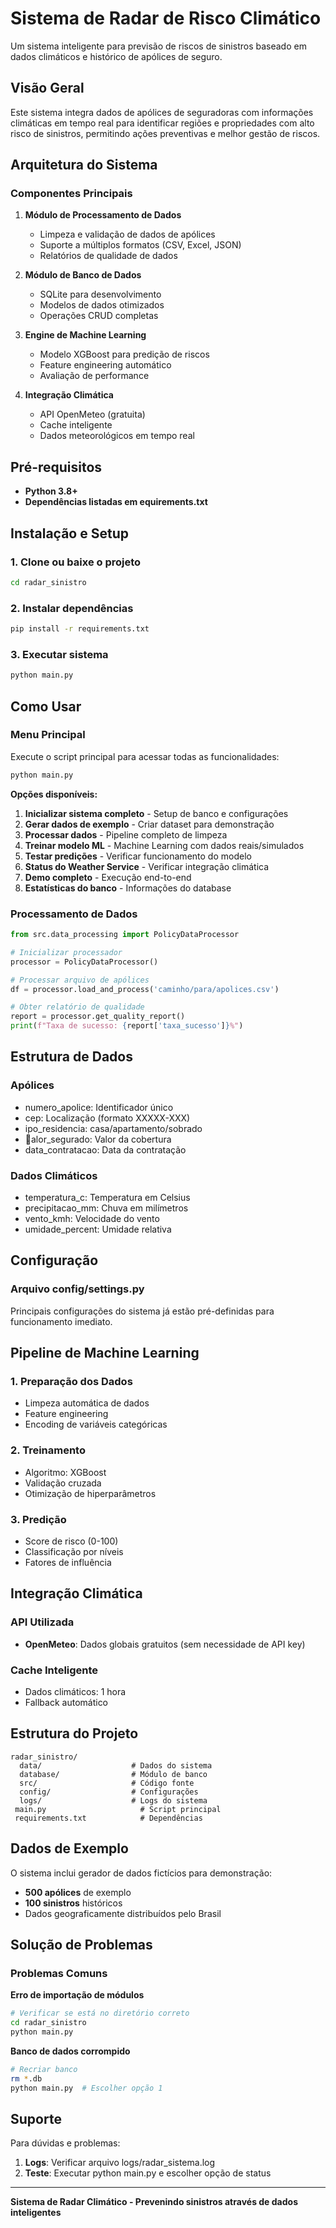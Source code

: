 ﻿# Sistema de Radar de Risco Climático

Um sistema inteligente para previsão de riscos de sinistros baseado em dados climáticos e histórico de apólices de seguro.

##  Visão Geral

Este sistema integra dados de apólices de seguradoras com informações climáticas em tempo real para identificar regiões e propriedades com alto risco de sinistros, permitindo ações preventivas e melhor gestão de riscos.

##  Arquitetura do Sistema

### Componentes Principais

1. **Módulo de Processamento de Dados**
   - Limpeza e validação de dados de apólices
   - Suporte a múltiplos formatos (CSV, Excel, JSON)
   - Relatórios de qualidade de dados

2. **Módulo de Banco de Dados**
   - SQLite para desenvolvimento
   - Modelos de dados otimizados
   - Operações CRUD completas

3. **Engine de Machine Learning**
   - Modelo XGBoost para predição de riscos
   - Feature engineering automático
   - Avaliação de performance

4. **Integração Climática**
   - API OpenMeteo (gratuita)
   - Cache inteligente
   - Dados meteorológicos em tempo real

##  Pré-requisitos

- **Python 3.8+**
- **Dependências listadas em 
equirements.txt**

##  Instalação e Setup

### 1. Clone ou baixe o projeto
```bash
cd radar_sinistro
````

### 2. Instalar dependências
```bash
pip install -r requirements.txt
````

### 3. Executar sistema
```bash
python main.py
````

##  Como Usar

### Menu Principal
Execute o script principal para acessar todas as funcionalidades:

```bash
python main.py
````

**Opções disponíveis:**
1. **Inicializar sistema completo** - Setup de banco e configurações
2. **Gerar dados de exemplo** - Criar dataset para demonstração
3. **Processar dados** - Pipeline completo de limpeza
4. **Treinar modelo ML** - Machine Learning com dados reais/simulados
5. **Testar predições** - Verificar funcionamento do modelo
6. **Status do Weather Service** - Verificar integração climática
7. **Demo completo** - Execução end-to-end
8. **Estatísticas do banco** - Informações do database

### Processamento de Dados

```python
from src.data_processing import PolicyDataProcessor

# Inicializar processador
processor = PolicyDataProcessor()

# Processar arquivo de apólices
df = processor.load_and_process('caminho/para/apolices.csv')

# Obter relatório de qualidade
report = processor.get_quality_report()
print(f"Taxa de sucesso: {report['taxa_sucesso']}%")
```

##  Estrutura de Dados

### Apólices
- numero_apolice: Identificador único
- cep: Localização (formato XXXXX-XXX)
- 	ipo_residencia: casa/apartamento/sobrado
- alor_segurado: Valor da cobertura
- data_contratacao: Data da contratação

### Dados Climáticos
- temperatura_c: Temperatura em Celsius
- precipitacao_mm: Chuva em milímetros
- vento_kmh: Velocidade do vento
- umidade_percent: Umidade relativa

##  Configuração

### Arquivo config/settings.py
Principais configurações do sistema já estão pré-definidas para funcionamento imediato.

##  Pipeline de Machine Learning

### 1. Preparação dos Dados
- Limpeza automática de dados
- Feature engineering
- Encoding de variáveis categóricas

### 2. Treinamento
- Algoritmo: XGBoost
- Validação cruzada
- Otimização de hiperparâmetros

### 3. Predição
- Score de risco (0-100)
- Classificação por níveis
- Fatores de influência

##  Integração Climática

### API Utilizada
- **OpenMeteo**: Dados globais gratuitos (sem necessidade de API key)

### Cache Inteligente
- Dados climáticos: 1 hora
- Fallback automático

##  Estrutura do Projeto

```
radar_sinistro/
  data/                    # Dados do sistema
  database/                # Módulo de banco
  src/                     # Código fonte
  config/                  # Configurações
  logs/                    # Logs do sistema
 main.py                     # Script principal
 requirements.txt            # Dependências
```

##  Dados de Exemplo

O sistema inclui gerador de dados fictícios para demonstração:

- **500 apólices** de exemplo
- **100 sinistros** históricos
- Dados geograficamente distribuídos pelo Brasil

##  Solução de Problemas

### Problemas Comuns

**Erro de importação de módulos**
```bash
# Verificar se está no diretório correto
cd radar_sinistro
python main.py
```

**Banco de dados corrompido**
```bash
# Recriar banco
rm *.db
python main.py  # Escolher opção 1
```

##  Suporte

Para dúvidas e problemas:

1. **Logs**: Verificar arquivo logs/radar_sistema.log
2. **Teste**: Executar python main.py e escolher opção de status

---

**Sistema de Radar Climático - Prevenindo sinistros através de dados inteligentes**

